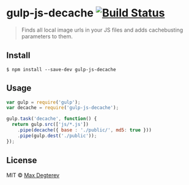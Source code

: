 # gulp-js-decache [![Build Status](https://travis-ci.org/suprMax/gulp-js-decache.svg?branch=master)](https://travis-ci.org/suprMax/gulp-js-decache)

> Finds all local image urls in your JS files and adds cachebusting parameters to them.


## Install

```
$ npm install --save-dev gulp-js-decache
```


## Usage

```js
var gulp = require('gulp');
var decache = require('gulp-js-decache');

gulp.task('decache', function() {
  return gulp.src(['js/*.js'])
    .pipe(decache({ base : './public/', md5: true }))
    .pipe(gulp.dest('./public'));
});
```


## License

MIT © [Max Degterev](http://max.degterev.me)
